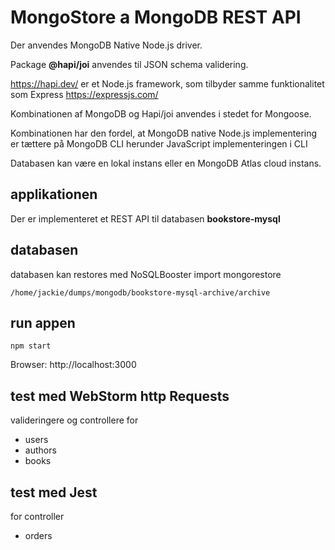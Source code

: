 # MongoStore a MongoDB REST API

Der anvendes MongoDB Native Node.js driver.
 
Package **@hapi/joi** anvendes til JSON schema validering.

https://hapi.dev/ er et Node.js framework, som tilbyder samme funktionalitet som Express https://expressjs.com/

Kombinationen af MongoDB og Hapi/joi anvendes i stedet for Mongoose. 

Kombinationen har den fordel, at MongoDB native Node.js implementering er tættere på MongoDB CLI herunder JavaScript implementeringen i CLI

Databasen kan være en lokal instans eller en MongoDB Atlas cloud instans. 

## applikationen

Der er implementeret et REST API til databasen **bookstore-mysql**

## databasen 

databasen kan restores med NoSQLBooster import mongorestore

    /home/jackie/dumps/mongodb/bookstore-mysql-archive/archive

## run appen

    npm start

Browser: http://localhost:3000

## test med WebStorm http Requests

valideringere og controllere for

- users
- authors
- books

## test med Jest

for controller

- orders




  
